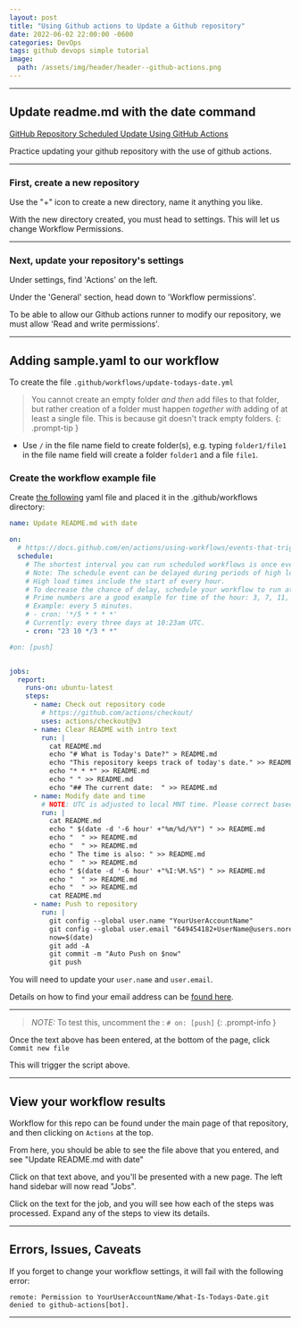 ```yaml
---
layout: post
title: "Using Github actions to Update a Github repository"
date: 2022-06-02 22:00:00 -0600
categories: DevOps
tags: github devops simple tutorial
image:
  path: /assets/img/header/header--github-actions.png
---
```


* * *
## Update readme.md with the date command

[GitHub Repository Scheduled Update Using GitHub Actions](https://leimao.github.io/blog/GitHub-Repo-Scheduled-Update-GitHub-Actions/)

Practice updating your github repository with the use of github actions.


* * *
### First, create a new repository

Use the "+" icon to create a new directory, name it anything you like.

With the new directory created, you must head to settings. This will let us change Workflow Permissions.


* * *
### Next, update your repository's settings

Under settings, find 'Actions' on the left. 

Under the 'General' section, head down to 'Workflow permissions'. 

To be able to allow our Github actions runner to modify our repository, we must allow 'Read and write permissions'.


* * *
## Adding sample.yaml to our workflow

To create the file `.github/workflows/update-todays-date.yml`

> You cannot create an empty folder *and then* add files to that folder, but rather creation of a folder must happen *together with* adding of at least a single file. This is because git doesn't track empty folders.
{: .prompt-tip }

- Use `/` in the file name field to create folder(s), e.g. typing `folder1/file1` in the file name field will create a folder `folder1` and a file `file1`.


### Create the workflow example file

Create [the following](https://github.com/leimao/What-Is-The-Date-Today/blob/main/.github/workflows/update-date.yml) yaml file and placed it in the .github/workflows directory:

```yaml
name: Update README.md with date

on:
  # https://docs.github.com/en/actions/using-workflows/events-that-trigger-workflows#schedule
  schedule:
    # The shortest interval you can run scheduled workflows is once every 5 minutes.
    # Note: The schedule event can be delayed during periods of high loads of GitHub Actions workflow runs. 
    # High load times include the start of every hour. 
    # To decrease the chance of delay, schedule your workflow to run at a different time of the hour.
    # Prime numbers are a good example for time of the hour: 3, 7, 11, 13, 17, 19, 23, 29, 31, 37, 41, 43, 47, 53
    # Example: every 5 minutes.
    # - cron: '*/5 * * * *'
    # Currently: every three days at 10:23am UTC.
    - cron: "23 10 */3 * *"

#on: [push]


jobs:
  report:
    runs-on: ubuntu-latest
    steps:
      - name: Check out repository code
        # https://github.com/actions/checkout/
        uses: actions/checkout@v3
      - name: Clear README with intro text
        run: |
          cat README.md
          echo "# What is Today's Date?" > README.md
          echo "This repository keeps track of today's date." >> README.md
          echo "* * *" >> README.md
          echo " " >> README.md
          echo "## The current date:  " >> README.md
      - name: Modify date and time
        # NOTE: UTC is adjusted to local MNT time. Please correct based on local standards. 
        run: |
          cat README.md
          echo " $(date -d '-6 hour' +"%m/%d/%Y") " >> README.md
          echo "  " >> README.md
          echo "  " >> README.md
          echo " The time is also: " >> README.md
          echo "  " >> README.md
          echo " $(date -d '-6 hour' +"%I:%M.%S") " >> README.md
          echo "  " >> README.md
          echo "  " >> README.md
          cat README.md
      - name: Push to repository
        run: |
          git config --global user.name "YourUserAccountName"
          git config --global user.email "649454182+UserName@users.noreply.github.com"
          now=$(date)
          git add -A
          git commit -m "Auto Push on $now"
          git push
```

You will need to update your `user.name` and `user.email`. 

Details on how to find your email address can be [found here](https://docs.github.com/en/account-and-profile/setting-up-and-managing-your-personal-account-on-github/managing-email-preferences/setting-your-commit-email-address).

* * *

> *NOTE:* To test this, uncomment the : `# on: [push]`
{: .prompt-info }


Once the text above has been entered, at the bottom of the page, click `Commit new file`

This will trigger the script above. 


* * *
## View your workflow results

Workflow for this repo can be found under the main page of that repository, and then clicking on `Actions` at the top.

From here, you should be able to see the file above that you entered, and see "Update README.md with date"

Click on that text above, and you'll be presented with a new page. The left hand sidebar will now read "Jobs".

Click on the text for the job, and you will see how each of the steps was processed. Expand any of the steps to view its details.


* * *
## Errors, Issues, Caveats 

If you forget to change your workflow settings, it will fail with the following error:

`remote: Permission to YourUserAccountName/What-Is-Todays-Date.git denied to github-actions[bot].`

* * *
